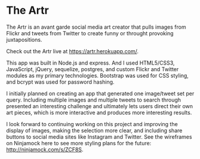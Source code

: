 <h1> The Artr </h1>

The Artr is an avant garde social media art creator that pulls images from Flickr and tweets from Twitter to create funny or throught provoking juxtapositions.

Check out the Artr live at https://artr.herokuapp.com/.

This app was built in Node.js and express. And I used HTML5/CSS3, JavaScript, jQuery, sequelize, postgres, and custom Flickr and Twitter modules as my primary technologies. Bootstrap was used for CSS styling, and bcrypt was used for password hashing. 

I initially planned on creating an app that generated one image/tweet set per query. Including multiple images and multiple tweets to search through presented an interesting challenge and ultimately lets users direct their own art pieces, which is more interactive and produces more interesting results. 

I look forward to continuing working on this project and improving the display of images, making the selection more clear, and including share buttons to social media sites like Instagram and Twitter. See the wireframes on Ninjamock here to see more styling plans for the future: http://ninjamock.com/s/ZCF8S.